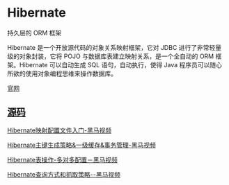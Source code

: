 # Hibernate
持久层的 ORM 框架

Hibernate 是一个开放源代码的对象关系映射框架，它对 JDBC 进行了非常轻量级的对象封装，它将 POJO 与数据库表建立映射关系，是一个全自动的 ORM 框架。Hibernate 可以自动生成 SQL 语句，自动执行，使得 Java 程序员可以随心所欲的使用对象编程思维来操作数据库。

[官网](http://hibernate.org/)

[源码](https://github.com/hibernate)
---
[Hibernate映射配置文件入门-黑马视频](https://www.evernote.com/l/AjjoedYtMA1PsY31f6tKIH0Egit6FotGtjI/)

[Hibernate主键生成策略&一级缓存&事务管理-黑马视频](https://www.evernote.com/l/Aji6H8AiF2lE8rlPiOmpqxmOK8oPB0rq4p8/)

[Hibernate表操作-多对多配置－黑马视频](https://www.evernote.com/l/AjjrARiNvHlAM5EVS_rQ-vqdVXBpjMTdrB8/)

[Hibernate查询方式和抓取策略--黑马视频](https://www.evernote.com/l/Ajgm8NY8_2lDELMdgGzv4f5nZ1vJG4VorYE/)



